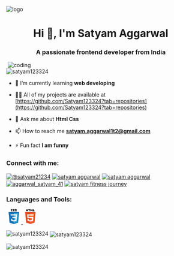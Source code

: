 ![logo](https://github.com/Satyam123324/Satyam123324/blob/main/Github%20banner.png)
<h1 align="center">Hi 👋, I'm Satyam Aggarwal</h1>
<h3 align="center">A passionate frontend developer from India</h3>

<img  align="right" alt="coding" width="500" src="https://camo.githubusercontent.com/4d9f5ecceb711eec6e2018f38a5677dc657c9738d4a65ba3b928c41c0a45b439/68747470733a2f2f6d69726f2e6d656469756d2e636f6d2f6d61782f313336302f302a37513379765349765f7430696f4a2d5a2e676966">

<p align="left"> <img src="https://komarev.com/ghpvc/?username=satyam123324&label=Profile%20views&color=0e75b6&style=flat" alt="satyam123324" /> </p>

- 🌱 I’m currently learning **web developing**

- 👨‍💻 All of my projects are available at [https://github.com/Satyam123324?tab=repositories](https://github.com/Satyam123324?tab=repositories)

- 💬 Ask me about **Html Css**

- 📫 How to reach me **satyam.aggarwal1t2@gmail.com**

- ⚡ Fun fact **I am funny**

<h3 align="left">Connect with me:</h3>
<p align="left">
<a href="https://twitter.com/@satyam21234" target="blank"><img align="center" src="https://raw.githubusercontent.com/rahuldkjain/github-profile-readme-generator/master/src/images/icons/Social/twitter.svg" alt="@satyam21234" height="30" width="40" /></a>
<a href="https://linkedin.com/in/satyam aggarwal" target="blank"><img align="center" src="https://raw.githubusercontent.com/rahuldkjain/github-profile-readme-generator/master/src/images/icons/Social/linked-in-alt.svg" alt="satyam aggarwal" height="30" width="40" /></a>
<a href="https://fb.com/satyam aggarwal" target="blank"><img align="center" src="https://raw.githubusercontent.com/rahuldkjain/github-profile-readme-generator/master/src/images/icons/Social/facebook.svg" alt="satyam aggarwal" height="30" width="40" /></a>
<a href="https://instagram.com/aggarwal_satyam_41" target="blank"><img align="center" src="https://raw.githubusercontent.com/rahuldkjain/github-profile-readme-generator/master/src/images/icons/Social/instagram.svg" alt="aggarwal_satyam_41" height="30" width="40" /></a>
<a href="https://www.youtube.com/c/satyam fitness journey" target="blank"><img align="center" src="https://raw.githubusercontent.com/rahuldkjain/github-profile-readme-generator/master/src/images/icons/Social/youtube.svg" alt="satyam fitness journey" height="30" width="40" /></a>
</p>

<h3 align="left">Languages and Tools:</h3>
<p align="left"> <a href="https://www.w3schools.com/css/" target="_blank" rel="noreferrer"> <img src="https://raw.githubusercontent.com/devicons/devicon/master/icons/css3/css3-original-wordmark.svg" alt="css3" width="40" height="40"/> </a> <a href="https://www.w3.org/html/" target="_blank" rel="noreferrer"> <img src="https://raw.githubusercontent.com/devicons/devicon/master/icons/html5/html5-original-wordmark.svg" alt="html5" width="40" height="40"/> </a> </p>

<p><img align="left" src="https://github-readme-stats.vercel.app/api/top-langs?username=satyam123324&show_icons=true&locale=en&layout=compact" alt="satyam123324" /></p>

<p>&nbsp;<img align="center" src="https://github-readme-stats.vercel.app/api?username=satyam123324&show_icons=true&locale=en" alt="satyam123324" /></p>

<p><img align="center" src="https://github-readme-streak-stats.herokuapp.com/?user=satyam123324&" alt="satyam123324" /></p>
